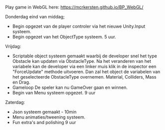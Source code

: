 Play game in WebGL here: https://mcrkersten.github.io/BP_WebGL/

Donderdag eind van middag;
- Begin opgezet van de player controler via het nieuwe Unity.Input systeem.
- Begin opgezet van het ObjectType systeem.
5 uur.

Vrijdag:
- Scriptable object systeem gemaakt waarbij de developer snel het type Obstacle kan updaten via ObstacleType.
Na het veranderen van het variabele kan de developer via een linker muis klik in de inspector een "ForceUpdate" methode uitvoeren.
Dan zal het object de variabelen van het geselecteerde ObstacleType overnemen. Material, Colliders, Mass en Drag.
- Gameloop De speler kan nu GameOver gaan en winnen. 
- Begin van Menu systeem opgezet.
9 uur

Zaterdag:
- Json systeem gemaakt - 10min
- Menu animaties/tweening systeem.
- Fun extra's and polishing
9 uur
